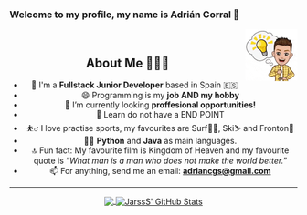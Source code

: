 ### Welcome to my profile, my name is Adrián Corral 👋

<!--
**JarssS8/JarssS8** is a ✨ _special_ ✨ repository because its `README.md` (this file) appears on your GitHub profile.

Here are some ideas to get you started:

- 🔭 I’m currently working on ...
- 🌱 I’m currently learning ...
- 👯 I’m looking to collaborate on ...
- 🤔 I’m looking for help with ...
- 💬 Ask me about ...
- 📫 How to reach me: ...
- 😄 Pronouns: ...
- ⚡ Fun fact: ...
-->
<img src='./me.gif' align='right' width='18%'><br/>
<div style="text-align:center">

##  About Me 🙋🏽‍♂️️ 
- 🏡️ I'm a <b>Fullstack Junior Developer</b> based in Spain 🇪🇸  </a>
- 😄 Programming is my <b>job AND my hobby</b>
- 🔭 I’m currently looking <b>proffesional opportunities!</b>
- 🌱 Learn do not have a END POINT
- ⛹‍♂️️ I love practise sports, my favourites are Surf🏄‍♂️️, Ski⛷️ and Fronton🎾️
- 👨‍💻️ <b>Python</b> and <b>Java</b> as main languages.
- 🔝️ Fun fact: My favourite film is Kingdom of Heaven and my favourite quote is <q><i>What man is a man who does not make the world better.</i></q>
- 📫 For anything, send me an email: <b>adriancgs@gmail.com</b>
</div>

---
<div style="text-align:center">
  <a href="https://github.com/JarssS8">
    <img align="center" src="https://github-readme-stats.vercel.app/api/top-langs/?username=JarssS8&layout=compact&show_icons=true&line_height=27&count_private=true&title_color=04a37c&text_color=000&icon_color=2bbc8a&bg_color=fff"  height='200px'/>
  </a>

  <a href="https://github.com/JarssS8">
    <img align="center" src="https://github-readme-stats.vercel.app/api?username=JarssS8&include_all_commits=true&layout=compact&show_icons=true&line_height=27&count_private=true&title_color=04a37c&text_color=000&icon_color=2bbc8a&bg_color=fff" alt="JarssS' GitHub Stats" height='200px'/>
  </a>
</div>